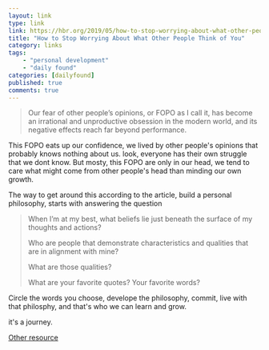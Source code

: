 ```yaml
---
layout: link
type: link
link: https://hbr.org/2019/05/how-to-stop-worrying-about-what-other-people-think-of-you
title: "How to Stop Worrying About What Other People Think of You"
category: links
tags: 
    - "personal development"
    - "daily found"
categories: [dailyfound]
published: true
comments: true
---
```


> Our fear of other people’s opinions, or FOPO as I call it, has become an irrational and unproductive obsession in the modern world, and its negative effects reach far beyond performance.

This FOPO eats up our confidence, we lived by other people's opinions that probably knows nothing about us. look, everyone has their own struggle that we dont know. But mosty, this FOPO are only in our head, we tend to care what might come from other people's head than minding our own growth.

<!--more-->

The way to get around this according to the article, build a personal philosophy, starts with answering the question
> When I’m at my best, what beliefs lie just beneath the surface of my thoughts and actions?  
> 
> Who are people that demonstrate characteristics and qualities that are in alignment with mine?   
>
> What are those qualities?   
>
> What are your favorite quotes? Your favorite words?   

Circle the words you choose, develope the philosophy, commit, live with that philosphy, and that's who we can learn and grow.

it's a journey.

[Other resource](https://www.hypnosisdownloads.com/blog/how-to-stop-worrying-what-other-people-think)